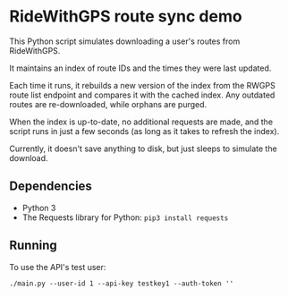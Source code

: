 # RideWithGPS route sync demo

This Python script simulates downloading a user's routes from RideWithGPS.

It maintains an index of route IDs and the times they were last updated.

Each time it runs, it rebuilds a new version of the index from the RWGPS route list endpoint and
compares it with the cached index.  Any outdated routes are re-downloaded, while orphans are purged.

When the index is up-to-date, no additional requests are made, and the script runs in just a few
seconds (as long as it takes to refresh the index).

Currently, it doesn't save anything to disk, but just sleeps to simulate the download.

## Dependencies

* Python 3
* The Requests library for Python: `pip3 install requests`

## Running

To use the API's test user:

```
./main.py --user-id 1 --api-key testkey1 --auth-token ''
```

